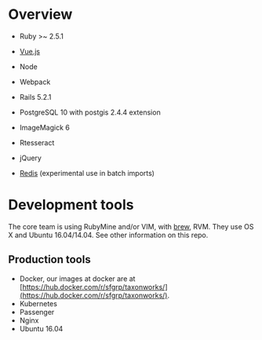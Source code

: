 # Overview

* Ruby >~ 2.5.1
* [Vue.js](https://vuejs.org/)
* Node
* Webpack
* Rails 5.2.1
* PostgreSQL 10 with postgis 2.4.4 extension
* ImageMagick 6
* Rtesseract
* jQuery

* [Redis][4] (experimental use in batch imports)

# Development tools

The core team is using RubyMine and/or VIM, with [brew][3], RVM.  They use OS X and Ubuntu 16.04/14.04.  See other information on this repo.

## Production tools

* Docker, our images at docker are at [https://hub.docker.com/r/sfgrp/taxonworks/](https://hub.docker.com/r/sfgrp/taxonworks/).
* Kubernetes
* Passenger
* Nginx
* Ubuntu 16.04

[2]: http://rvm.io
[3]: http://brew.sh/
[4]: http://redis.io/
